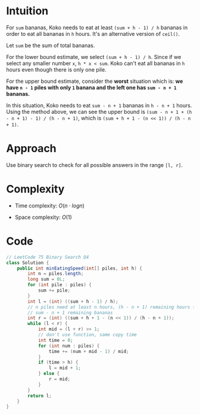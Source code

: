 # Intuition
<!-- Describe your first thoughts on how to solve this problem. -->
For `sum` bananas, Koko needs to eat at least `(sum + h - 1) / h` bananas in order to eat all bananas in `h` hours. It's an alternative version of `ceil()`.

Let `sum` be the sum of total bananas.

For the lower bound estimate, we select `(sum + h - 1) / h`. Since if we select any smaller number `x`, `h * x < sum`. Koko can't eat all bananas in `h` hours even though there is only one pile.

For the upper bound estimate, consider the **worst** situation which is: **we have `n - 1` piles with only `1` banana and the left one has `sum - n + 1` bananas.**

In this situation, Koko needs to eat `sum - n + 1` bananas in `h - n + 1` hours. Using the method above, we can see the upper bound is `(sum - n + 1 + (h - n + 1) - 1) / (h - n + 1)`, which is `(sum + h + 1 - (n << 1)) / (h - n + 1)`.

# Approach
<!-- Describe your approach to solving the problem. -->
Use binary search to check for all possible answers in the range `[l, r]`.

# Complexity
- Time complexity: $O(n \cdot logn)$ 
<!-- Add your time complexity here, e.g. $$O(n)$$ -->

- Space complexity: $O(1)$
<!-- Add your space complexity here, e.g. $$O(n)$$ -->

# Code
```Java
// LeetCode 75 Binary Search Q4
class Solution {
    public int minEatingSpeed(int[] piles, int h) {
        int n = piles.length;
        long sum = 0L;
        for (int pile : piles) {
            sum += pile;
        }
        int l = (int) ((sum + h - 1) / h);
        // n piles need at least n hours, (h - n + 1) remaining hours for last pile
        // sum - n + 1 remaining bananas
        int r = (int) ((sum + h + 1 - (n << 1)) / (h - n + 1));    
        while (l < r) {
            int mid = (l + r) >> 1;
            // don't use function, same copy time
            int time = 0;
            for (int num : piles) {
                time += (num + mid - 1) / mid;
            }
            if (time > h) {
                l = mid + 1;
            } else {
                r = mid;
            }
        }
        return l;
    }
}
```
